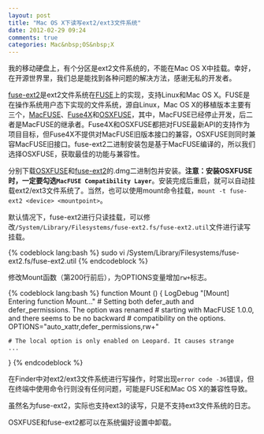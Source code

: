```yaml
---
layout: post
title: "Mac OS X下读写ext2/ext3文件系统"
date: 2012-02-29 09:24
comments: true
categories: Mac&nbsp;OS&nbsp;X
---
```


我的移动硬盘上，有个分区是ext2文件系统的，不能在Mac OS X中挂载。幸好，在开源世界里，我们总是能找到各种问题的解决方法，感谢无私的开发者。

[fuse-ext2](http://fuse-ext2.sourceforge.net)是ext2文件系统在[FUSE](http://fuse.sourceforge.net)上的实现，支持Linux和Mac OS X。FUSE是在操作系统用户态下实现的文件系统，源自Linux，Mac OS X的移植版本主要有三个，[MacFUSE](http://code.google.com/p/macfuse/)、[Fuse4X](http://fuse4x.org)和[OSXFUSE](http://osxfuse.github.com)，其中，MacFUSE已经停止开发，后二者是MacFUSE的继承者。Fuse4X和OSXFUSE都把对FUSE最新API的支持作为项目目标，但Fuse4X不提供对MacFUSE旧版本接口的兼容，OSXFUSE则同时兼容MacFUSE旧接口。fuse-ext2二进制安装包是基于MacFUSE编译的，所以我们选择OSXFUSE，获取最佳的功能与兼容性。

<!--more-->

分别下载[OSXFUSE](https://github.com/osxfuse/osxfuse/downloads)和[fuse-ext2](http://sourceforge.net/projects/fuse-ext2/files/)的.dmg二进制包并安装。**注意：安装OSXFUSE时，一定要勾选`MacFUSE Compatibility Layer`**。安装完成后重启，就可以自动挂载ext2/ext3文件系统了。当然，也可以使用mount命令挂载，`mount -t fuse-ext2 <device> <mountpoint>`。

默认情况下，fuse-ext2进行只读挂载，可以修改`/System/Library/Filesystems/fuse-ext2.fs/fuse-ext2.util`文件进行读写挂载。

{% codeblock lang:bash %}
sudo vi /System/Library/Filesystems/fuse-ext2.fs/fuse-ext2.util
{% endcodeblock %}

修改Mount函数（第200行前后），为OPTIONS变量增加`rw+`标志。

{% codeblock lang:bash %}
function Mount ()
{
    LogDebug "[Mount] Entering function Mount..."
    # Setting both defer_auth and defer_permissions. The option was renamed
    # starting with MacFUSE 1.0.0, and there seems to be no backward
    # compatibility on the options.
    OPTIONS="auto_xattr,defer_permissions,rw+"

    # The local option is only enabled on Leopard. It causes strange
    ...
}
{% endcodeblock %}

在Finder中对ext2/ext3文件系统进行写操作，时常出现`error code -36`错误，但在终端中使用命令行则没有任何问题，可能是FUSE和Mac OS X的兼容性导致。

虽然名为fuse-ext2，实际也支持ext3的读写，只是不支持ext3文件系统的日志。

OSXFUSE和fuse-ext2都可以在系统偏好设置中卸载。